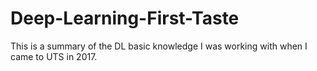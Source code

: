 # Deep-Learning-First-Taste
This is a summary of the DL basic knowledge I was working with when I came to UTS in 2017.
